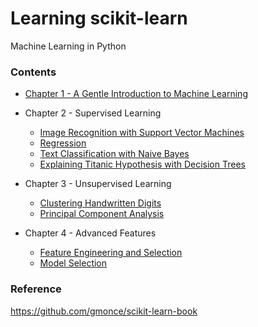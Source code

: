 Learning scikit-learn
=====================

Machine Learning in Python

### Contents


* [Chapter 1 - A Gentle Introduction to Machine Learning](http://nbviewer.ipython.org/github/gmonce/scikit-learn-book/blob/master/Chapter%201%20%20-%20A%20Gentle%20Introduction%20to%20Machine%20Learning.ipynb)

* Chapter 2 - Supervised Learning
  - [Image Recognition with Support Vector Machines](http://nbviewer.ipython.org/github/gmonce/scikit-learn-book/blob/master/Chapter%202%20-%20Supervised%20Learning%20-%20Image%20Recognition%20with%20Support%20Vector%20Machines.ipynb)
  - [Regression](http://nbviewer.ipython.org/github/gmonce/scikit-learn-book/blob/master/Chapter%202%20-%20Supervised%20Learning%20-%20Regression.ipynb)
  - [Text Classification with Naive Bayes](http://nbviewer.ipython.org/github/gmonce/scikit-learn-book/blob/master/Chapter%202%20-%20Supervised%20Learning%20-%20Text%20Classification%20with%20Naive%20Bayes.ipynb)
  - [Explaining Titanic Hypothesis with Decision Trees](http://nbviewer.ipython.org/github/gmonce/scikit-learn-book/blob/master/Chapter%202%20-%20Supervised%20learning%20-%20Explaining%20Titanic%20Hypothesis%20with%20Decision%20Trees.ipynb)

* Chapter 3 - Unsupervised Learning
  - [Clustering Handwritten Digits](http://nbviewer.ipython.org/github/gmonce/scikit-learn-book/blob/master/Chapter%203%20-%20Unsupervised%20Learning%20-%20Clustering%20Handwritten%20Digits.ipynb)
  - [Principal Component Analysis](http://nbviewer.ipython.org/github/gmonce/scikit-learn-book/blob/master/Chapter%203%20-%20Unsupervised%20Learning%20-%20Principal%20Component%20Analysis.ipynb)

* Chapter 4 - Advanced Features
  - [Feature Engineering and Selection](http://nbviewer.ipython.org/github/gmonce/scikit-learn-book/blob/master/Chapter%204%20-%20Advanced%20Features%20-%20Feature%20Engineering%20and%20Selection.ipynb)
  - [Model Selection](http://nbviewer.ipython.org/github/gmonce/scikit-learn-book/blob/master/Chapter%204%20-%20Advanced%20Features%20-%20Model%20Selection.ipynb)
  
### Reference

https://github.com/gmonce/scikit-learn-book
